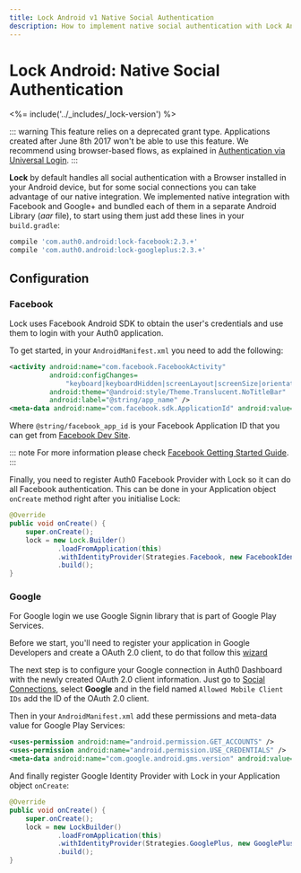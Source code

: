 ```yaml
---
title: Lock Android v1 Native Social Authentication
description: How to implement native social authentication with Lock Android
---
```

# Lock Android: Native Social Authentication

<%= include('../_includes/_lock-version') %>

::: warning
This feature relies on a deprecated grant type. Applications created after June 8th 2017 won't be able to use this feature.
We recommend using browser-based flows, as explained in [Authentication via Universal Login](/libraries/auth0-android#authentication-via-universal-login).
:::

**Lock** by default handles all social authentication with a Browser installed in your Android device, but for some social connections you can take advantage of our native integration.
We implemented native integration with Facebook and Google+ and bundled each of them in a separate Android Library (*aar* file), to start using them just add these lines in your `build.gradle`:

```gradle
compile 'com.auth0.android:lock-facebook:2.3.+'
compile 'com.auth0.android:lock-googleplus:2.3.+'
```

## Configuration

### Facebook

Lock uses Facebook Android SDK to obtain the user's credentials and use them to login with your Auth0 application.

To get started, in your `AndroidManifest.xml` you need to add the following:

```xml
<activity android:name="com.facebook.FacebookActivity"
          android:configChanges=
              "keyboard|keyboardHidden|screenLayout|screenSize|orientation"
          android:theme="@android:style/Theme.Translucent.NoTitleBar"
          android:label="@string/app_name" />
<meta-data android:name="com.facebook.sdk.ApplicationId" android:value="@string/facebook_app_id"/>
```

Where `@string/facebook_app_id` is your Facebook Application ID that you can get from [Facebook Dev Site](https://developers.facebook.com/apps).

::: note
For more information please check [Facebook Getting Started Guide](https://developers.facebook.com/docs/android/getting-started).
:::

Finally, you need to register Auth0 Facebook Provider with Lock so it can do all Facebook authentication. This can be done in your Application object `onCreate` method right after you initialise Lock:

```java
@Override
public void onCreate() {
    super.onCreate();
    lock = new Lock.Builder()
            .loadFromApplication(this)
            .withIdentityProvider(Strategies.Facebook, new FacebookIdentityProvider(this))
            .build();
}
```

### Google

For Google login we use Google Signin library that is part of Google Play Services.

Before we start, you'll need to register your application in Google Developers and create a OAuth 2.0 client, to do that follow this [wizard](https://developers.google.com/mobile/add?platform=android)

The next step is to configure your Google connection in Auth0 Dashboard with the newly created OAuth 2.0 client information. Just go to [Social Connections](${manage_url}/#/connections/social), select **Google** and in the field named `Allowed Mobile Client IDs` add the ID of the OAuth 2.0 client.

Then in your `AndroidManifest.xml` add these permissions and meta-data value for Google Play Services:

```xml
<uses-permission android:name="android.permission.GET_ACCOUNTS" />
<uses-permission android:name="android.permission.USE_CREDENTIALS" />
<meta-data android:name="com.google.android.gms.version" android:value="@integer/google_play_services_version" />
```

And finally register Google Identity Provider with Lock in your Application object `onCreate`:

```java
@Override
public void onCreate() {
    super.onCreate();
    lock = new LockBuilder()
            .loadFromApplication(this)
            .withIdentityProvider(Strategies.GooglePlus, new GooglePlusIdentityProvider(this))
            .build();
}
```
